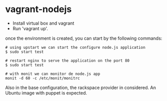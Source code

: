 vagrant-nodejs
==============

* Install virtual box and vagrant
* Run 'vagrant up'.

once the environment is created, you can start by the following commands:

```
# using upstart we can start the configure node.js application 
$ sudo start test
```

```
# restart nginx to serve the application on the port 80
$ sudo start test
```

```
# with monit we can monitor de node.js app
monit -d 60 -c /etc/monit/monitrc
```

Also in the base configuration, the rackspace provider in considered. 
An Ubuntu image with puppet is expected.